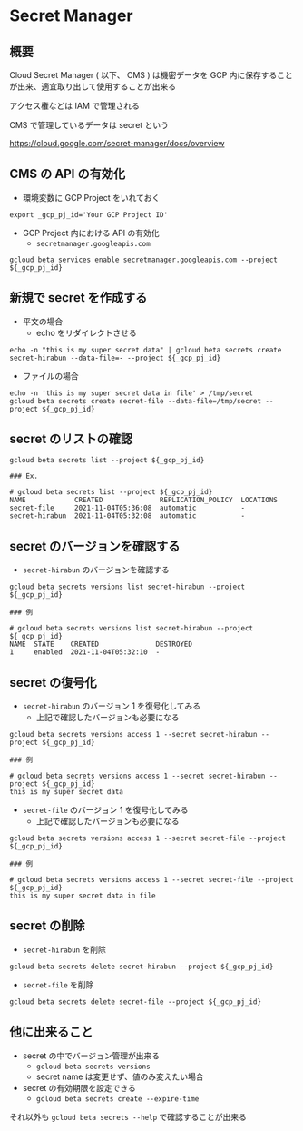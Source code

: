 # Secret Manager

## 概要

Cloud Secret Manager ( 以下、 CMS ) は機密データを GCP 内に保存することが出来、適宜取り出して使用することが出来る

アクセス権などは IAM で管理される

CMS で管理しているデータは secret という

https://cloud.google.com/secret-manager/docs/overview

## CMS の API の有効化

+ 環境変数に GCP Project をいれておく

```
export _gcp_pj_id='Your GCP Project ID'
```

+ GCP Project 内における API の有効化
  + `secretmanager.googleapis.com`

```
gcloud beta services enable secretmanager.googleapis.com --project ${_gcp_pj_id}
```

## 新規で secret を作成する

+ 平文の場合
  + echo をリダイレクトさせる

```
echo -n "this is my super secret data" | gcloud beta secrets create secret-hirabun --data-file=- --project ${_gcp_pj_id}
```

+ ファイルの場合

```
echo -n 'this is my super secret data in file' > /tmp/secret
gcloud beta secrets create secret-file --data-file=/tmp/secret --project ${_gcp_pj_id}
```

## secret のリストの確認

```
gcloud beta secrets list --project ${_gcp_pj_id}
```
```
### Ex.

# gcloud beta secrets list --project ${_gcp_pj_id}
NAME            CREATED              REPLICATION_POLICY  LOCATIONS
secret-file     2021-11-04T05:36:08  automatic           -
secret-hirabun  2021-11-04T05:32:08  automatic           -
```

## secret のバージョンを確認する

+ `secret-hirabun` のバージョンを確認する

```
gcloud beta secrets versions list secret-hirabun --project ${_gcp_pj_id}
```
```
### 例

# gcloud beta secrets versions list secret-hirabun --project ${_gcp_pj_id}
NAME  STATE    CREATED              DESTROYED
1     enabled  2021-11-04T05:32:10  -
```

## secret の復号化

+ `secret-hirabun` のバージョン 1 を復号化してみる
  + 上記で確認したバージョンも必要になる

```
gcloud beta secrets versions access 1 --secret secret-hirabun --project ${_gcp_pj_id}
```
```
### 例

# gcloud beta secrets versions access 1 --secret secret-hirabun --project ${_gcp_pj_id}
this is my super secret data
```

+ `secret-file` のバージョン 1 を復号化してみる
  + 上記で確認したバージョンも必要になる

```
gcloud beta secrets versions access 1 --secret secret-file --project ${_gcp_pj_id}
```
```
### 例

# gcloud beta secrets versions access 1 --secret secret-file --project ${_gcp_pj_id}
this is my super secret data in file
```

## secret の削除

+ `secret-hirabun` を削除

```
gcloud beta secrets delete secret-hirabun --project ${_gcp_pj_id}
```

+ `secret-file` を削除

```
gcloud beta secrets delete secret-file --project ${_gcp_pj_id}
```

## 他に出来ること

+ secret の中でバージョン管理が出来る
  + `gcloud beta secrets versions`
  + secret name は変更せず、値のみ変えたい場合
+ secret の有効期限を設定できる
  + `gcloud beta secrets create --expire-time`

それ以外も `gcloud beta secrets --help` で確認することが出来る
